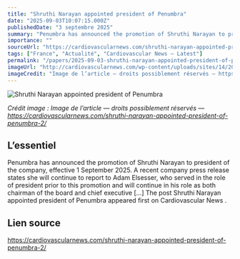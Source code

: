 ```yaml
---
title: "Shruthi Narayan appointed president of Penumbra"
date: "2025-09-03T10:07:15.000Z"
publishedDate: "3 septembre 2025"
summary: "Penumbra has announced the promotion of Shruthi Narayan to president of the company, effective 1 September 2025. A recent company press release states she will continue to report to Adam Elsesser, who served in the role of president prior to this promotion and will continue in his role as both chairman of the board and chief executive [&#8230;] The post Shruthi Narayan appointed president of Penumbra appeared first on Cardiovascular News ."
importance: ""
sourceUrl: "https://cardiovascularnews.com/shruthi-narayan-appointed-president-of-penumbra-2/"
tags: ["France", "Actualité", "Cardiovascular News — Latest"]
permalink: "/papers/2025-09-03-shruthi-narayan-appointed-president-of-penumbra"
imageUrl: "http://cardiovascularnews.com/wp-content/uploads/sites/14/2025/09/Shruthi-Narayan-featured.jpg"
imageCredit: "Image de l’article — droits possiblement réservés — https://cardiovascularnews.com/shruthi-narayan-appointed-president-of-penumbra-2/"
---
```


![Shruthi Narayan appointed president of Penumbra](http://cardiovascularnews.com/wp-content/uploads/sites/14/2025/09/Shruthi-Narayan-featured.jpg)

*Crédit image : Image de l’article — droits possiblement réservés — https://cardiovascularnews.com/shruthi-narayan-appointed-president-of-penumbra-2/*

## L’essentiel

Penumbra has announced the promotion of Shruthi Narayan to president of the company, effective 1 September 2025. A recent company press release states she will continue to report to Adam Elsesser, who served in the role of president prior to this promotion and will continue in his role as both chairman of the board and chief executive [&#8230;] The post Shruthi Narayan appointed president of Penumbra appeared first on Cardiovascular News .

## Lien source

https://cardiovascularnews.com/shruthi-narayan-appointed-president-of-penumbra-2/
